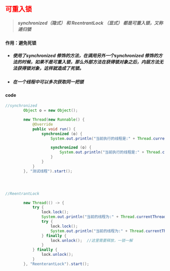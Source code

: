## <font color='red'>可重入锁</font>



> ##### synchronized（隐式） 和 ReentrantLock （显式） 都是可重入锁，又称 递归锁 



#### 作用：避免死锁

- ##### 使用了synchronized 修饰的方法，在调用另外一个synchronized 修饰的方法的时候，如果不是可重入锁，那么外部方法在获得锁对象之后，内层方法无法获得锁对象，这样就造成了死锁。

- ##### 在一个线程中可以多次获取同一把锁



#### code

```java
//synchronized 
        Object o = new Object();

        new Thread(new Runnable() {
            @Override
            public void run() {
                synchronized (o) {
                    System.out.println("当前执行的线程是:" + Thread.currentThread().getName() + "第一层");

                    synchronized (o) {
                        System.out.println("当前执行的线程是:" + Thread.currentThread().getName() + "第二层");
                    }
                }
            }
        }, "测试线程").start();




//ReentrantLock 

        new Thread(() -> {
            try {
                lock.lock();
                System.out.println("当前的线程为:" + Thread.currentThread().getName());
                try {
                    lock.lock();
                    System.out.println("当前的线程为:" + Thread.currentThread().getName());
                } finally {
                    lock.unlock();  //这里需要释放，一锁一解
                }
            } finally {
                lock.unlock();
            }
        }, "ReenterantLock").start();

```





